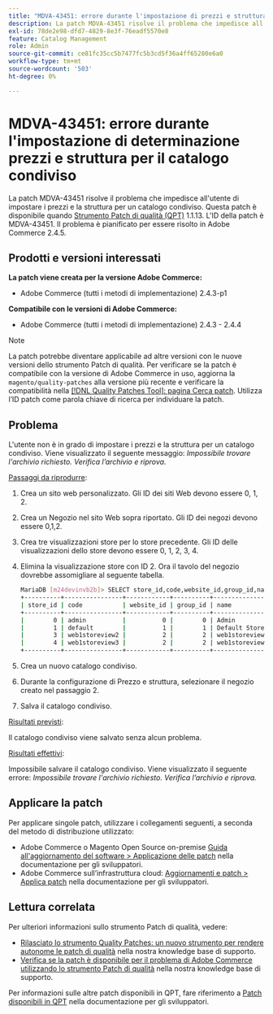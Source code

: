 ```yaml
---
title: "MDVA-43451: errore durante l'impostazione di prezzi e struttura per il catalogo condiviso"
description: La patch MDVA-43451 risolve il problema che impedisce all'utente di impostare i prezzi e la struttura per un catalogo condiviso. Questa patch è disponibile quando è installato [Quality Patches Tool (QPT)](/help/announcements/adobe-commerce-announcements/magento-quality-patches-released-new-tool-to-self-serve-quality-patches.md) 1.1.13. L'ID della patch è MDVA-43451. Il problema è pianificato per essere risolto in Adobe Commerce 2.4.5.
exl-id: 78de2e98-dfd7-4829-8e3f-76eadf5570e8
feature: Catalog Management
role: Admin
source-git-commit: ce81fc35cc5b7477fc5b3cd5f36a4ff65280e6a0
workflow-type: tm+mt
source-wordcount: '503'
ht-degree: 0%

---
```


# MDVA-43451: errore durante l&#39;impostazione di determinazione prezzi e struttura per il catalogo condiviso

La patch MDVA-43451 risolve il problema che impedisce all&#39;utente di impostare i prezzi e la struttura per un catalogo condiviso. Questa patch è disponibile quando [Strumento Patch di qualità (QPT)](/help/announcements/adobe-commerce-announcements/magento-quality-patches-released-new-tool-to-self-serve-quality-patches.md) 1.1.13. L&#39;ID della patch è MDVA-43451. Il problema è pianificato per essere risolto in Adobe Commerce 2.4.5.

## Prodotti e versioni interessati

**La patch viene creata per la versione Adobe Commerce:**

* Adobe Commerce (tutti i metodi di implementazione) 2.4.3-p1

**Compatibile con le versioni di Adobe Commerce:**

* Adobe Commerce (tutti i metodi di implementazione) 2.4.3 - 2.4.4

>[!NOTE]
>
>La patch potrebbe diventare applicabile ad altre versioni con le nuove versioni dello strumento Patch di qualità. Per verificare se la patch è compatibile con la versione di Adobe Commerce in uso, aggiorna la `magento/quality-patches` alla versione più recente e verificare la compatibilità nella [[!DNL Quality Patches Tool]: pagina Cerca patch](https://devdocs.magento.com/quality-patches/tool.html#patch-grid). Utilizza l’ID patch come parola chiave di ricerca per individuare la patch.

## Problema

L&#39;utente non è in grado di impostare i prezzi e la struttura per un catalogo condiviso. Viene visualizzato il seguente messaggio: *Impossibile trovare l&#39;archivio richiesto. Verifica l’archivio e riprova.*

<u>Passaggi da riprodurre</u>:

1. Crea un sito web personalizzato. Gli ID dei siti Web devono essere 0, 1, 2.
1. Crea un Negozio nel sito Web sopra riportato. Gli ID dei negozi devono essere 0,1,2.
1. Crea tre visualizzazioni store per lo store precedente. Gli ID delle visualizzazioni dello store devono essere 0, 1, 2, 3, 4.
1. Elimina la visualizzazione store con ID 2. Ora il tavolo del negozio dovrebbe assomigliare al seguente tabella.

   ```bash
   MariaDB [m24devinvb2b]> SELECT store_id,code,website_id,group_id,name FROM store;
   +----------+----------------+------------+----------+--------------------+
   | store_id | code           | website_id | group_id | name               |
   +----------+----------------+------------+----------+--------------------+
   |        0 | admin          |          0 |        0 | Admin              |
   |        1 | default        |          1 |        1 | Default Store View |
   |        3 | web1storeview2 |          2 |        2 | web1storeview2     |
   |        4 | web1storeview3 |          2 |        2 | web1storeview3     |
   +----------+----------------+------------+----------+--------------------+
   ```

1. Crea un nuovo catalogo condiviso.
1. Durante la configurazione di Prezzo e struttura, selezionare il negozio creato nel passaggio 2.
1. Salva il catalogo condiviso.

<u>Risultati previsti</u>:

Il catalogo condiviso viene salvato senza alcun problema.

<u>Risultati effettivi</u>:

Impossibile salvare il catalogo condiviso. Viene visualizzato il seguente errore:
*Impossibile trovare l&#39;archivio richiesto. Verifica l’archivio e riprova.*

## Applicare la patch

Per applicare singole patch, utilizzare i collegamenti seguenti, a seconda del metodo di distribuzione utilizzato:

* Adobe Commerce o Magento Open Source on-premise [Guida all&#39;aggiornamento del software > Applicazione delle patch](https://devdocs.magento.com/guides/v2.4/comp-mgr/patching/mqp.html) nella documentazione per gli sviluppatori.
* Adobe Commerce sull’infrastruttura cloud: [Aggiornamenti e patch > Applica patch](https://devdocs.magento.com/cloud/project/project-patch.html) nella documentazione per gli sviluppatori.

## Lettura correlata

Per ulteriori informazioni sullo strumento Patch di qualità, vedere:

* [Rilasciato lo strumento Quality Patches: un nuovo strumento per rendere autonome le patch di qualità](/help/announcements/adobe-commerce-announcements/magento-quality-patches-released-new-tool-to-self-serve-quality-patches.md) nella nostra knowledge base di supporto.
* [Verifica se la patch è disponibile per il problema di Adobe Commerce utilizzando lo strumento Patch di qualità](/help/support-tools/patches-available-in-qpt-tool/check-patch-for-magento-issue-with-magento-quality-patches.md) nella nostra knowledge base di supporto.

Per informazioni sulle altre patch disponibili in QPT, fare riferimento a [Patch disponibili in QPT](https://devdocs.magento.com/quality-patches/tool.html#patch-grid) nella documentazione per gli sviluppatori.
